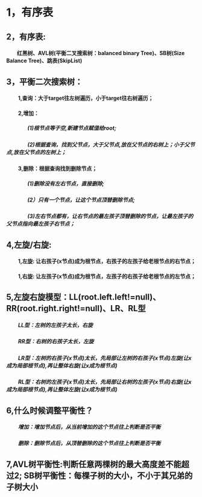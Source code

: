 # 1，有序表

## 2，有序表: 
#### &emsp;&emsp;红黑树、AVL树(平衡二叉搜索树：balanced binary Tree)、SB树(Size Balance Tree)、跳表(SkipList)

## 3，平衡二次搜索树：
#### &emsp;&emsp; 1,查询：大于target往左树遍历，小于target往右树遍历；
#### &emsp;&emsp; 2,增加：
##### &emsp;&emsp;&emsp;&emsp;(1)根节点等于空,新建节点赋值给root;
##### &emsp;&emsp;&emsp;&emsp;(2)根据查询，找到父节点，大于父节点,放在父节点的右树上；小于父节点,放在父节点的左树上；
#### &emsp;&emsp; 3,删除：根据查询找到删除节点；
##### &emsp;&emsp;&emsp;&emsp;(1)删除没有左右节点，直接删除;
##### &emsp;&emsp;&emsp;&emsp;(2）只有一个节点，让这个节点顶替删除节点;
##### &emsp;&emsp;&emsp;&emsp;(3)左右节点都有，让右节点的最左孩子顶替删除的节点，让最左孩子的父节点指向最左孩子右节点；
## 4,左旋/右旋: 
#### &emsp;&emsp; 1,左旋: 让右孩子(x节点)成为根节点，右孩子的左孩子给老根节点的右节点；
#### &emsp;&emsp; 1,右旋: 让左孩子(x节点)成为根节点，左孩子的右孩子给老根节点的左节点；
## 5,左旋右旋模型：LL(root.left.left!=null)、RR(root.right.right!=null)、LR、RL型
##### &emsp;&emsp;  LL型：左树的左孩子太长，右旋
##### &emsp;&emsp;  RR型：右树的右孩子太长，左旋
##### &emsp;&emsp;  LR型：左树的右孩子(x节点)太长，先局部让左树的右孩子(x节点)左旋(让x成为局部根节点),再让整体右旋(让x成为根节点)
##### &emsp;&emsp;  RL型：右树的左孩子(x节点)太长，先局部让右树的左孩子(x节点)右旋(让x成为局部根节点),再让整体左旋(让x成为根节点)
## 6,什么时候调整平衡性？
##### &emsp;&emsp;  增加：增加节点后，从当前增加的这个节点往上判断是否平衡
##### &emsp;&emsp;  删除：删除节点后，从顶替删除的这个节点往上判断是否平衡
## 7,AVL树平衡性:判断任意两棵树的最大高度差不能超过2;   SB树平衡性：每棵子树的大小，不小于其兄弟的子树大小
